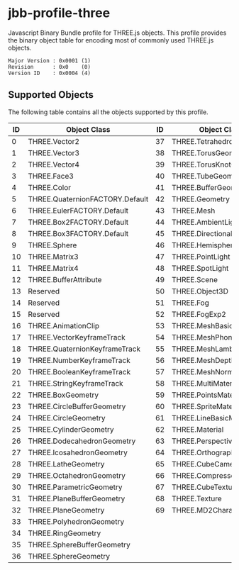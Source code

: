 # jbb-profile-three

Javascript Binary Bundle profile for THREE.js objects. This profile provides 
the binary object table for encoding most of commonly used THREE.js objects.

```
Major Version : 0x0001 (1)
Revision      : 0x0    (0)
Version ID    : 0x0004 (4)
```

## Supported Objects

The following table contains all the objects supported by this profile.

| ID | Object Class                    | ID | Object Class              |
|----|---------------------------------|----|---------------------------|
| 0  | THREE.Vector2                   | 37 | THREE.TetrahedronGeometry |
| 1  | THREE.Vector3                   | 38 | THREE.TorusGeometry       |
| 2  | THREE.Vector4                   | 39 | THREE.TorusKnotGeometry   |
| 3  | THREE.Face3                     | 40 | THREE.TubeGeometry        |
| 4  | THREE.Color                     | 41 | THREE.BufferGeometry      |
| 5  | THREE.QuaternionFACTORY.Default | 42 | THREE.Geometry            |
| 6  | THREE.EulerFACTORY.Default      | 43 | THREE.Mesh                |
| 7  | THREE.Box2FACTORY.Default       | 44 | THREE.AmbientLight        |
| 8  | THREE.Box3FACTORY.Default       | 45 | THREE.DirectionalLight    |
| 9  | THREE.Sphere                    | 46 | THREE.HemisphereLight     |
| 10 | THREE.Matrix3                   | 47 | THREE.PointLight          |
| 11 | THREE.Matrix4                   | 48 | THREE.SpotLight           |
| 12 | THREE.BufferAttribute           | 49 | THREE.Scene               |
| 13 | Reserved                        | 50 | THREE.Object3D            |
| 14 | Reserved                        | 51 | THREE.Fog                 |
| 15 | Reserved                        | 52 | THREE.FogExp2             |
| 16 | THREE.AnimationClip             | 53 | THREE.MeshBasicMaterial   |
| 17 | THREE.VectorKeyframeTrack       | 54 | THREE.MeshPhongMaterial   |
| 18 | THREE.QuaternionKeyframeTrack   | 55 | THREE.MeshLambertMaterial |
| 19 | THREE.NumberKeyframeTrack       | 56 | THREE.MeshDepthMaterial   |
| 20 | THREE.BooleanKeyframeTrack      | 57 | THREE.MeshNormalMaterial  |
| 21 | THREE.StringKeyframeTrack       | 58 | THREE.MultiMaterial       |
| 22 | THREE.BoxGeometry               | 59 | THREE.PointsMaterial      |
| 23 | THREE.CircleBufferGeometry      | 60 | THREE.SpriteMaterial      |
| 24 | THREE.CircleGeometry            | 61 | THREE.LineBasicMaterial   |
| 25 | THREE.CylinderGeometry          | 62 | THREE.Material            |
| 26 | THREE.DodecahedronGeometry      | 63 | THREE.PerspectiveCamera   |
| 27 | THREE.IcosahedronGeometry       | 64 | THREE.OrthographicCamera  |
| 28 | THREE.LatheGeometry             | 65 | THREE.CubeCamera          |
| 29 | THREE.OctahedronGeometry        | 66 | THREE.CompressedTexture   |
| 30 | THREE.ParametricGeometry        | 67 | THREE.CubeTexture         |
| 31 | THREE.PlaneBufferGeometry       | 68 | THREE.Texture             |
| 32 | THREE.PlaneGeometry             | 69 | THREE.MD2Character        |
| 33 | THREE.PolyhedronGeometry        |    |                           |
| 34 | THREE.RingGeometry              |    |                           |
| 35 | THREE.SphereBufferGeometry      |    |                           |
| 36 | THREE.SphereGeometry            |    |                           |